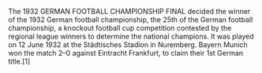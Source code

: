 The 1932 GERMAN FOOTBALL CHAMPIONSHIP FINAL decided the winner of the 1932 German football championship, the 25th of the German football championship, a knockout football cup competition contested by the regional league winners to determine the national champions. It was played on 12 June 1932 at the Städtisches Stadion in Nuremberg. Bayern Munich won the match 2–0 against Eintracht Frankfurt, to claim their 1st German title.[1]
